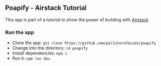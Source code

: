 ## Poapify - Airstack Tutorial
This app is part of a tutorial to show the power of building with [Airstack](https://airstack.xyz). 

### Run the app

* Clone the app: `git clone https://github.com/polluterofminds/poapify`
* Change into the directory: `cd poapify`
* Install dependencies: `npm i`
* Run it: `npm run dev`